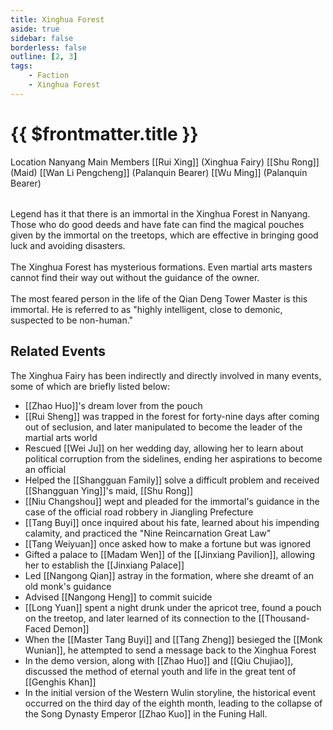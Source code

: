 ```yaml
---
title: Xinghua Forest
aside: true
sidebar: false
borderless: false
outline: [2, 3]
tags:
    - Faction
    - Xinghua Forest
---
```


# {{ $frontmatter.title }}

<InfoList position="right">
	<Info title="Faction Information" :open=true>
		<table>
			<ChTr>
				<ChTd isTitle=true>
					Location
				</ChTd>
				<ChTd>
					Nanyang
				</ChTd>
			</ChTr>
            <ChTr>
				<ChTd isTitle=true position='center'>
					Main Members
				</ChTd>
			</ChTr>
			<ChTr>
                <ChTd position='center'>
                    [[Rui Xing]] (Xinghua Fairy)
                </ChTd>
            </ChTr>
			<ChTr>
				<ChTd position='center'>
					[[Shu Rong]] (Maid)
				</ChTd>
			</ChTr>
			<ChTr>
				<ChTd position='center'>
					[[Wan Li Pengcheng]] (Palanquin Bearer)
				</ChTd>
			</ChTr>
			<ChTr>
				<ChTd position='center'>
					[[Wu Ming]] (Palanquin Bearer)
				</ChTd>
			</ChTr>
		</table>
	</Info>
</InfoList>

Legend has it that there is an immortal in the Xinghua Forest in Nanyang. Those who do good deeds and have fate can find the magical pouches given by the immortal on the treetops, which are effective in bringing good luck and avoiding disasters.
<br><br>
The Xinghua Forest has mysterious formations. Even martial arts masters cannot find their way out without the guidance of the owner.
<br><br>
The most feared person in the life of the Qian Deng Tower Master is this immortal. He is referred to as "highly intelligent, close to demonic, suspected to be non-human."
<br clear="all">

## Related Events

The Xinghua Fairy has been indirectly and directly involved in many events, some of which are briefly listed below:

- [[Zhao Huo]]'s dream lover from the pouch
- [[Rui Sheng]] was trapped in the forest for forty-nine days after coming out of seclusion, and later manipulated to become the leader of the martial arts world
- Rescued [[Wei Ju]] on her wedding day, allowing her to learn about political corruption from the sidelines, ending her aspirations to become an official
- Helped the [[Shangguan Family]] solve a difficult problem and received [[Shangguan Ying]]'s maid, [[Shu Rong]]
- [[Niu Changshou]] wept and pleaded for the immortal's guidance in the case of the official road robbery in Jiangling Prefecture
- [[Tang Buyi]] once inquired about his fate, learned about his impending calamity, and practiced the "Nine Reincarnation Great Law"
- [[Tang Weiyuan]] once asked how to make a fortune but was ignored
- Gifted a palace to [[Madam Wen]] of the [[Jinxiang Pavilion]], allowing her to establish the [[Jinxiang Palace]]
- Led [[Nangong Qian]] astray in the formation, where she dreamt of an old monk's guidance
- Advised [[Nangong Heng]] to commit suicide
- [[Long Yuan]] spent a night drunk under the apricot tree, found a pouch on the treetop, and later learned of its connection to the [[Thousand-Faced Demon]]
- When the [[Master Tang Buyi]] and [[Tang Zheng]] besieged the [[Monk Wunian]], he attempted to send a message back to the Xinghua Forest
- In the demo version, along with [[Zhao Huo]] and [[Qiu Chujiao]], discussed the method of eternal youth and life in the great tent of [[Genghis Khan]]
- In the initial version of the Western Wulin storyline, the historical event occurred on the third day of the eighth month, leading to the collapse of the Song Dynasty Emperor [[Zhao Kuo]] in the Funing Hall.